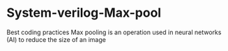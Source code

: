 # System-verilog-Max-pool
Best coding practices
Max pooling is an operation used in neural networks (AI) to reduce the size of an image
